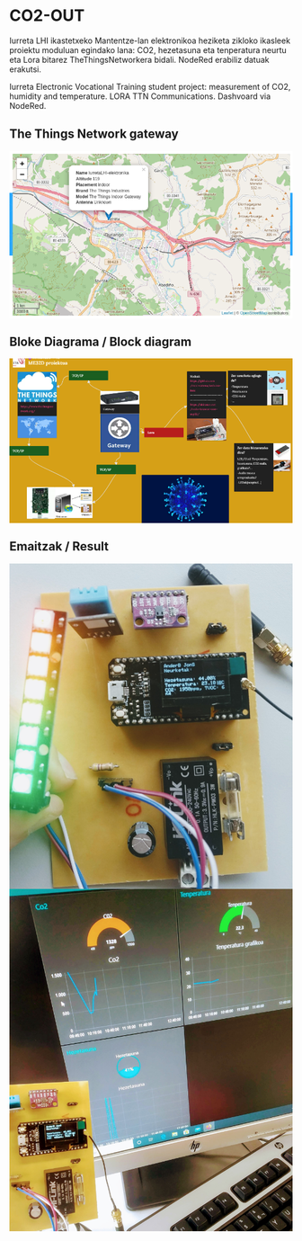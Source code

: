 # CO2-OUT
Iurreta LHI ikastetxeko Mantentze-lan elektronikoa heziketa zikloko ikasleek proiektu moduluan egindako lana: CO2, hezetasuna eta tenperatura neurtu eta Lora bitarez TheThingsNetworkera bidali. NodeRed erabiliz datuak erakutsi.

Iurreta Electronic Vocational Training student project: measurement of CO2, humidity and temperature. LORA TTN Communications. Dashvoard via NodeRed.

## The Things Network gateway

<img src="./mapa.png"  style="max-width:100%;width:auto;height:auto;" ALIGN=MIDDLE>


## Bloke Diagrama / Block diagram 

<img src="./eskema.png" style="max-width:100%;width:auto;height:auto;" ALIGN=MIDDLE>

## Emaitzak / Result
<img src="./plaka.jpeg" width="100" height="100" ALIGN=LEFT style="max-width:100%;width:auto;height:auto;">
<img src="./plakaNode.jpeg" width="100" height="100" ALIGN=RIGHT style="max-width:100%;width:auto;height:auto;" >

